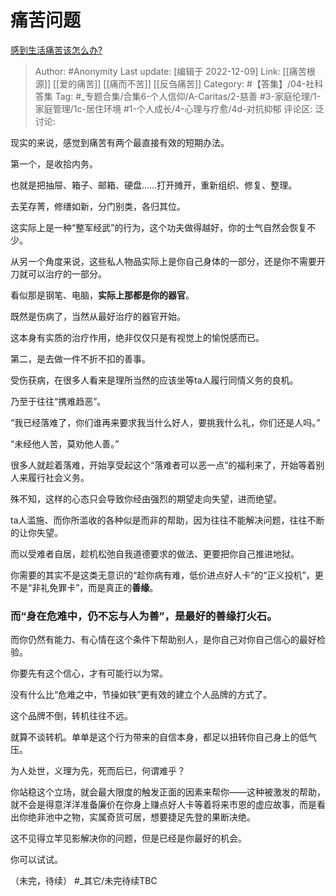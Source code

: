 # 痛苦问题
[感到生活痛苦该怎么办?](https://www.zhihu.com/question/379797015/answer/2793932552)

> Author: #Anonymity
> Last update: [编辑于 2022-12-09]
> Link: [[痛苦根源]] [[爱的痛苦]] [[痛而不苦]] [[反刍痛苦]]
> Category: #【答集】/04-社科答集
> Tag: #_专题合集/合集6-个人信仰/A-Caritas/2-慈善 #3-家庭伦理/1-家庭管理/1c-居住环境 #1-个人成长/4-心理与疗愈/4d-对抗抑郁 
> 评论区:
> 泛讨论:

现实的来说，感觉到痛苦有两个最直接有效的短期办法。

第一个，是收拾内务。

也就是把抽屉、箱子、邮箱、硬盘……打开摊开，重新组织、修复、整理。

去芜存菁，修缮如新，分门别类，各归其位。

这实际上是一种“整军经武”的行为，这个功夫做得越好，你的士气自然会恢复不少。

从另一个角度来说，这些私人物品实际上是你自己身体的一部分，还是你不需要开刀就可以治疗的一部分。

看似那是钢笔、电脑，**实际上那都是你的器官**。

既然是伤病了，当然从最好治疗的器官开始。

这本身有实质的治疗作用，绝非仅仅只是有视觉上的愉悦感而已。

第二，是去做一件不折不扣的善事。

受伤获病，在很多人看来是理所当然的应该坐等ta人履行同情义务的良机。

乃至于往往“携难趋恶”。

“我已经落难了，你们谁再来要求我当什么好人，要挑我什么礼，你们还是人吗。”

“未经他人苦，莫劝他人善。”

很多人就趁着落难，开始享受起这个“落难者可以恶一点”的福利来了，开始等着别人来履行社会义务。

殊不知，这样的心态只会导致你经由强烈的期望走向失望，进而绝望。

ta人滥施、而你所滥收的各种似是而非的帮助，因为往往不能解决问题，往往不断的让你失望。

而以受难者自居，趁机松弛自我道德要求的做法、更要把你自己推进地狱。

你需要的其实不是这类无意识的“趁你病有难，低价进点好人卡”的“正义投机”，更不是“非礼免罪卡”，而是真正的**善缘**。

### 而“身在危难中，仍不忘与人为善”，是最好的善缘打火石。

而你仍然有能力、有心情在这个条件下帮助别人，是你自己对你自己信心的最好检验。

你要先有这个信心，才有可能行以为常。

没有什么比“危难之中，节操如铁”更有效的建立个人品牌的方式了。

这个品牌不倒，转机往往不远。

就算不谈转机。单单是这个行为带来的自信本身，都足以扭转你自己身上的低气压。

为人处世，义理为先，死而后已，何谓难乎？

你站稳这个立场，就会最大限度的触发正面的因素来帮你——这种被激发的帮助，就不会是得意洋洋准备廉价在你身上赚点好人卡等着将来市恩的虚应故事，而是看出你绝非池中之物，实属奇货可居，想要捷足先登的果断决绝。

这不见得立竿见影解决你的问题，但是已经是你最好的机会。

你可以试试。

（未完，待续）
#_其它/未完待续TBC
